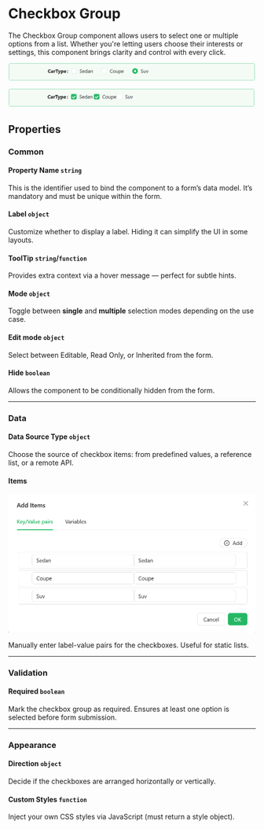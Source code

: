# Checkbox Group

The Checkbox Group component allows users to select one or multiple options from a list. Whether you're letting users choose their interests or settings, this component brings clarity and control with every click.

![Image](../images/checkboxgroup1.png)

![Image](../images/checkboxgroup2.png)


## **Properties**

### Common

#### **Property Name** ``string``

This is the identifier used to bind the component to a form’s data model. It’s mandatory and must be unique within the form.

#### **Label** ``object``

Customize whether to display a label. Hiding it can simplify the UI in some layouts.

#### **ToolTip** ``string``/``function``

Provides extra context via a hover message — perfect for subtle hints.

#### **Mode** ``object``

Toggle between **single** and **multiple** selection modes depending on the use case.

#### **Edit mode** ``object``

Select between Editable, Read Only, or Inherited from the form.


#### **Hide** ``boolean``

Allows the component to be conditionally hidden from the form.

___

### Data

#### **Data Source Type** ``object``

Choose the source of checkbox items: from predefined values, a reference list, or a remote API.

#### Items

![Image](../images/checkboxgroup3.png)

Manually enter label-value pairs for the checkboxes. Useful for static lists.

___

### Validation

#### **Required** ``boolean``

Mark the checkbox group as required. Ensures at least one option is selected before form submission.

___

### Appearance

#### **Direction** ``object``

Decide if the checkboxes are arranged horizontally or vertically.

####  **Custom Styles** ``function``

Inject your own CSS styles via JavaScript (must return a style object).

